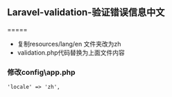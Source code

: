## Laravel-validation-验证错误信息中文
=====
* 复制resources/lang/en 文件夹改为zh
* validation.php代码替换为上面文件内容
### 修改config\app.php
    'locale' => 'zh',
